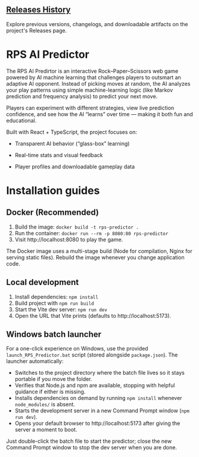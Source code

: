 ## [Releases History](../../releases)

Explore previous versions, changelogs, and downloadable artifacts on the project's Releases page.
# RPS AI Predictor

The RPS AI Predirtor is an interactive Rock–Paper–Scissors web game powered by AI machine learning that challenges players to outsmart an adaptive AI opponent. Instead of picking moves at random, the AI analyzes your play patterns using simple machine-learning logic (like Markov prediction and frequency analysis) to predict your next move.

Players can experiment with different strategies, view live prediction confidence, and see how the AI “learns” over time — making it both fun and educational.

Built with React + TypeScript, the project focuses on:

* Transparent AI behavior (“glass-box” learning)

* Real-time stats and visual feedback

* Player profiles and downloadable gameplay data

# Installation guides

## Docker (Recommended)

1. Build the image: `docker build -t rps-predictor .`
2. Run the container: `docker run --rm -p 8080:80 rps-predictor`
3. Visit http://localhost:8080 to play the game.

The Docker image uses a multi-stage build (Node for compilation, Nginx for serving static files). Rebuild the image whenever you change application code.

## Local development

1. Install dependencies: `npm install`
2. Build project with `npm run build`
3. Start the Vite dev server: `npm run dev`
4. Open the URL that Vite prints (defaults to http://localhost:5173).

## Windows batch launcher

For a one-click experience on Windows, use the provided `launch_RPS_Predictor.bat` script (stored alongside `package.json`). The
launcher automatically:

- Switches to the project directory where the batch file lives so it stays portable if you move the folder.
- Verifies that Node.js and npm are available, stopping with helpful guidance if either is missing.
- Installs dependencies on demand by running `npm install` whenever `node_modules/` is absent.
- Starts the development server in a new Command Prompt window (`npm run dev`).
- Opens your default browser to http://localhost:5173 after giving the server a moment to boot.

Just double-click the batch file to start the predictor; close the new Command Prompt window to stop the dev server when you are
done.
